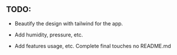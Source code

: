 ## TODO:
- Beautify the design with tailwind for the app. 
- Add humidity, pressure, etc.

- Add features usage, etc. Complete final touches no README.md

